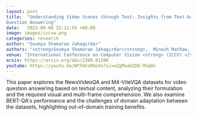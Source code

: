 ```yaml
---
layout: post
title:  "Understanding Video Scenes through Text: Insights from Text-based Video
Question Answering"
date:   2023-08-08 22:21:59 +00:00
image: images/iccvw.png
categories: research
author: "Soumya Shamarao Jahagirdar"
authors: "<strong>Soumya Shamarao Jahagirdar</strong>,  Minesh Mathew, Dimosthenis Karatzas, C. V. Jawahar "
venue: "International Conference on Computer Vision <strong> (ICCV) </strong> Workshops, VLAR"
arxiv: https://arxiv.org/abs/2309.01380
youtube: https://youtu.be/WYfmte9UoVo?si=eZgMaaO2D8-9SqOn
---
```

This paper explores the NewsVideoQA and M4-ViteVQA datasets for video question answering based on textual content, analyzing their formulation and the required visual and multi-frame comprehension. We also examine BERT-QA's performance and the challenges of domain adaptation between the datasets, highlighting out-of-domain training benefits.
